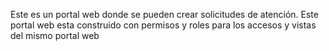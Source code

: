 Este es un portal web donde se pueden crear solicitudes de atención. Este portal web esta construido con permisos y roles para los accesos y vistas del mismo portal web
